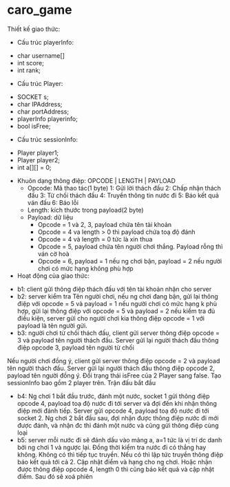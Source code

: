 # caro_game
Thiết kế giao thức:
- Cấu trúc playerInfo:
 + char username[]
 + int score;
 + int rank;
- Cấu trúc Player:
 + SOCKET s;
 + char IPAddress;
 + char portAddress;
 + playerInfo playerinfo;
 + bool isFree;
- Cấu trúc sessionInfo:
 + Player player1;
 + Player player2;
 + int a[][] = 0;
- Khuôn dạng thông điệp: OPCODE | LENGTH | PAYLOAD
  + Opcode: Mã thao tác(1 byte)
	1: Gửi lời thách đấu
	2: Chấp nhận thách đấu
	3: Từ chối thách đấu
	4: Truyền thông tin nước đi
	5: Báo kết quả ván đấu
	6: Báo lỗi
  + Length: kích thước trong payload(2 byte)
  + Payload: dữ liệu
	* Opcode = 1 và 2, 3, payload chứa tên tài khoản
	* Opcode = 4 va length > 0 thì payload chứa toạ độ đánh
	* Opcode = 4 và length = 0 tức là xin thua
	* Opcode = 5, payload chứa tên người chơi thắng. Payload rỗng thì ván cờ hoà
 	* Opcode = 6, payload = 1 nếu ng chơi bận, payload = 2 nếu người chơi có mức hạng không phù hợp
- Hoạt động của giao thức:
 + b1: client gửi thông điệp thách đấu với tên tài khoản nhận cho server
 + b2: server kiểm tra Tên người chơi, nếu ng chơi đang bận, gửi lại thông điệp với opcode = 5 và payload = 1 
nếu người chơi có mức hạng k phù hợp, gửi lại thông điệp với opcode = 5 và payload = 2
nếu kiểm tra đủ điều kiện, server gửi cho người chơi kia thông điệp opcode = 1 với payload là tên người gửi.
 + b3: người chơi từ chối thách đấu, client gửi server thông điệp opcode = 3 và payload tên người thách đấu.
Server gửi lại người thách đấu thông điệp opcode 3, payload tên người từ chối

Nếu người chơi đồng ý, client gửi server thông điệp opcode = 2 và payload tên người thách đấu.
Server gửi lại người thách đấu thông điệp opcode 2, payload tên người đồng ý. Đổi trạng thái isFree của 2 Player sang false. Tạo sessionInfo bao gồm 2 player trên. Trận đấu bắt đầu
 + b4: Ng chơi 1 bắt đầu trước, đánh một nước, socket 1 gửi thông điệp opcode 4, payload toạ độ nước đi tới server và đợi đến khi nhận thông điệp mới đánh tiếp. Server gửi opcode 4, payload toạ độ nước đi tới socket 2.
Ng chơi 2 bắt đầu sau, đợi nhận được thông điệp nước đi mới được đánh, và nhận đc thì đánh một nước và  cũng gửi thông điệp cùng loại
 + b5: server mỗi nước đi sẽ đánh dấu vào mảng a, a=1 tức là vị trí dc danh bởi ng chơi 1 và ngược lại. Đồng thời kiểm tra nước đi có thắng hay không. Không có thì tiếp tục truyền. Nếu có thì lập tức truyền thông điệp báo kết quả tới cả 2. Cập nhật điểm và hạng cho ng chơi.
 Hoặc nhận được thông điệp opcode 4, length 0 thì cũng báo kết quả và cập nhật điểm.
Sau đó sẽ xoá phiên